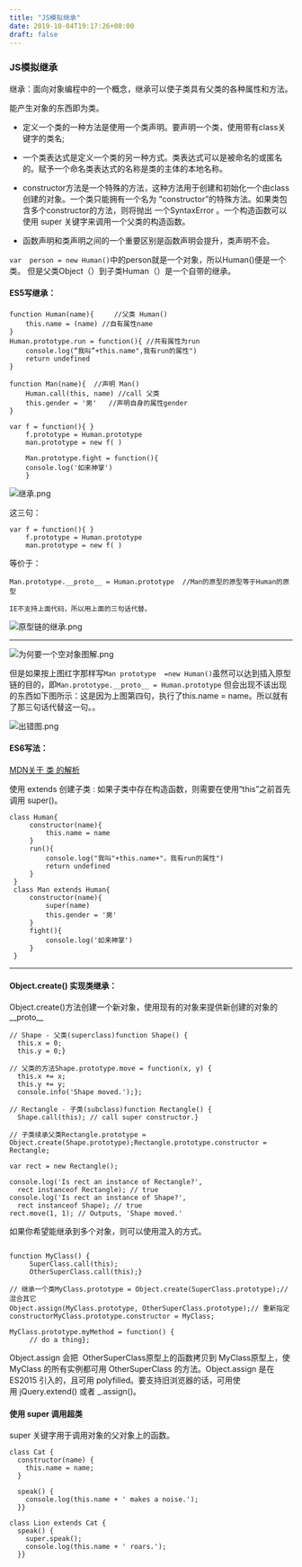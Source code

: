 ```yaml
---
title: "JS模拟继承"
date: 2019-10-04T19:17:26+08:00
draft: false
---
```

### JS模拟继承
继承：面向对象编程中的一个概念，继承可以使子类具有父类的各种属性和方法。

能产生对象的东西即为类。

* 定义一个类的一种方法是使用一个类声明。要声明一个类，使用带有class关键字的类名;

* 一个类表达式是定义一个类的另一种方式。类表达式可以是被命名的或匿名的。赋予一个命名类表达式的名称是类的主体的本地名称。

* constructor方法是一个特殊的方法，这种方法用于创建和初始化一个由class创建的对象。一个类只能拥有一个名为 “constructor”的特殊方法。如果类包含多个constructor的方法，则将抛出 一个SyntaxError 。一个构造函数可以使用 super 关键字来调用一个父类的构造函数。

* 函数声明和类声明之间的一个重要区别是函数声明会提升，类声明不会。

`var  person = new Human()`中的person就是一个对象，所以Human()便是一个类。
但是父类Object（）到子类Human（）是一个自带的继承。

#### ES5写继承：

```
function Human(name){     //父类 Human()
    this.name = (name) //自有属性name
}
Human.prototype.run = function(){ //共有属性为run
    console.log(“我叫”+this.name",我有run的属性")
    return undefined
}

function Man(name){  //声明 Man()
    Human.call(this, name) //call 父类
    this.gender = '男'   //声明自身的属性gender
}

var f = function(){ }
    f.prototype = Human.prototype
    man.prototype = new f( )
    
    Man.prototype.fight = function(){
    console.log('如来神掌')
    }
```

![继承.png](https://i.loli.net/2019/10/22/861syzlNhKfdG7E.png)

这三句：
```
var f = function(){ }
    f.prototype = Human.prototype
    man.prototype = new f( )
```
等价于：
```
Man.prototype.__proto__ = Human.prototype  //Man的原型的原型等于Human的原型

IE不支持上面代码，所以用上面的三句话代替。
```

![原型链的继承.png](https://i.loli.net/2019/10/22/jvCDkybAQ983BMe.png)

***

![为何要一个空对象图解.png](https://i.loli.net/2019/10/22/F3m1WsVjebdc8OZ.png)

但是如果按上图红字那样写`Man prototype  =new Human()`虽然可以达到插入原型链的目的，即`Man.prototype.__proto__ = Human.prototype`
但会出现不该出现的东西如下图所示：这是因为上图第四句，执行了this.name = name。所以就有了那三句话代替这一句。。

![出错图.png](https://i.loli.net/2019/10/22/utlJdCf4m7IThFA.png)

#### ES6写法：

[MDN关于 类 的解析](https://developer.mozilla.org/zh-CN/docs/Web/JavaScript/Reference/Classes)

使用 extends 创建子类 :
如果子类中存在构造函数，则需要在使用“this”之前首先调用 super()。

```
class Human{
     constructor(name){
         this.name = name
     }
     run(){
         console.log("我叫"+this.name+"，我有run的属性")
         return undefined
     }
 }
 class Man extends Human{
     constructor(name){
         super(name)
         this.gender = '男'
     }
     fight(){
         console.log('如来神掌')
     }
 }
 ```
------------

#### Object.create() 实现类继承： 

Object.create()方法创建一个新对象，使用现有的对象来提供新创建的对象的__proto__

```
// Shape - 父类(superclass)function Shape() {
  this.x = 0;
  this.y = 0;}

// 父类的方法Shape.prototype.move = function(x, y) {
  this.x += x;
  this.y += y;
  console.info('Shape moved.');};

// Rectangle - 子类(subclass)function Rectangle() {
  Shape.call(this); // call super constructor.}

// 子类续承父类Rectangle.prototype = Object.create(Shape.prototype);Rectangle.prototype.constructor = Rectangle;

var rect = new Rectangle();

console.log('Is rect an instance of Rectangle?',
  rect instanceof Rectangle); // true
console.log('Is rect an instance of Shape?',
  rect instanceof Shape); // true
rect.move(1, 1); // Outputs, 'Shape moved.'
```

如果你希望能继承到多个对象，则可以使用混入的方式。
```

function MyClass() {
     SuperClass.call(this);
     OtherSuperClass.call(this);}

// 继承一个类MyClass.prototype = Object.create(SuperClass.prototype);// 混合其它
Object.assign(MyClass.prototype, OtherSuperClass.prototype);// 重新指定constructorMyClass.prototype.constructor = MyClass;

MyClass.prototype.myMethod = function() {
     // do a thing};
```
Object.assign 会把  OtherSuperClass原型上的函数拷贝到 MyClass原型上，使 MyClass 的所有实例都可用 OtherSuperClass 的方法。Object.assign 是在 ES2015 引入的，且可用 polyfilled。要支持旧浏览器的话，可用使用 jQuery.extend() 或者 _.assign()。


#### 使用 super 调用超类

super 关键字用于调用对象的父对象上的函数。

```
class Cat { 
  constructor(name) {
    this.name = name;
  }
  
  speak() {
    console.log(this.name + ' makes a noise.');
  }}

class Lion extends Cat {
  speak() {
    super.speak();
    console.log(this.name + ' roars.');
  }}
```